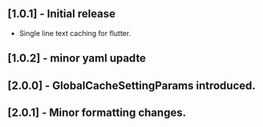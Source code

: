 ## [1.0.1] - Initial release

* Single line text caching for flutter.

## [1.0.2] - minor yaml upadte 

## [2.0.0] - GlobalCacheSettingParams introduced.

## [2.0.1] - Minor formatting changes.

